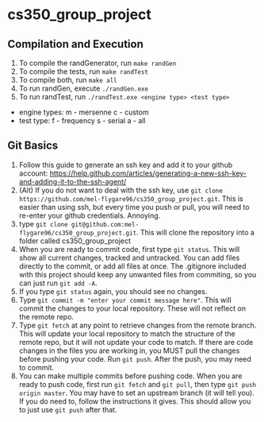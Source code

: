 # cs350_group_project

## Compilation and Execution
1. To compile the randGenerator, run `make randGen`
2. To compile the tests, run `make randTest`
3. To compile both, run `make all`
4. To run randGen, execute `./randGen.exe`
5. To run randTest, run `./randTest.exe <engine type> <test type>`

  * engine types: m - mersenne
                  c - custom
  * test type: f - frequency
               s - serial
               a - all

## Git Basics
1. Follow this guide to generate an ssh key and add it to your github account: https://help.github.com/articles/generating-a-new-ssh-key-and-adding-it-to-the-ssh-agent/
1. (Alt) If you do not want to deal with the ssh key, use `git clone https://github.com/mel-flygare96/cs350_group_project.git`. This is easier than using ssh, but every
time you push or pull, you will need to re-enter your github credentials. Annoying.
2. type `git clone git@github.com:mel-flygare96/cs350_group_project.git`. This will clone the repository into a folder called cs350_group_project
3. When you are ready to commit code, first type `git status`. This will show all current changes, tracked and untracked. You can add files directly to the commit,
or add all files at once. The .gitignore included with this project should keep any unwanted files from commiting, so you can just run `git add -A`.
4. If you type `git status` again, you should see no changes.
5. Type `git commit -m "enter your commit message here"`. This will commit the changes to your local repository. These will not reflect on the remote repo.
6. Type `git fetch` at any point to retrieve changes from the remote branch. This will update your local repository to match the structure of the remote repo, but it will not
update your code to match. If there are code changes in the files you are working in, you MUST pull the changes before pushing your code. Run `git push`. After the push, you may
need to commit.
7. You can make multiple commits before pushing code. When you are ready to push code, first run `git fetch` and `git pull`, then type `git push origin master`. You may have to 
set an upstream branch (it will tell you). If you do need to, follow the instructions it gives. This should allow you to just use `git push` after that.
